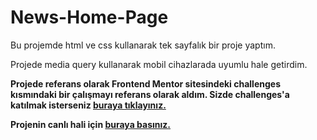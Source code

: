 # News-Home-Page

Bu projemde html ve css kullanarak tek sayfalık bir proje yaptım.

Projede media query kullanarak mobil cihazlarada uyumlu hale getirdim.


<b>Projede referans olarak Frontend  Mentor sitesindeki challenges kısmındaki bir çalışmayı referans olarak aldım. Sizde challenges'a katılmak isterseniz [buraya tıklayınız.](https://www.frontendmentor.io/)

Projenin canlı hali için [buraya basınız.](https://new-home-page-tugbaay.netlify.app)